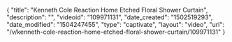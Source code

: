{
    "title": "Kenneth Cole Reaction Home Etched Floral Shower Curtain",
    "description": "",
    "videoid": "109971131",
    "date_created": "1502519293",
    "date_modified": "1504247455",
    "type": "captivate",
    "layout": "video",
    "url": "\/v\/kenneth-cole-reaction-home-etched-floral-shower-curtain\/109971131"
}